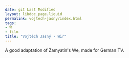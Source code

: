 ```yaml
---
date: git Last Modified
layout: libdoc_page.liquid
permalink: vojtech-jasny/index.html
tags:
- W
- film
title: "Vojtěch Jasný - Wir"
---
```


A good adaptation of Zamyatin's We,  made for German TV.